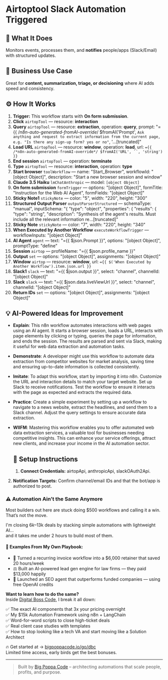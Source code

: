 # Airtoptool Slack Automation Triggered
  ## 🚀 What It Does
  Monitors events, processes them, and **notifies** people/apps (Slack/Email) with structured updates.
  
  ## 💼 Business Use Case
  Great for **content, summarization, triage, or decisioning** where AI adds speed and consistency.
  
  ## ⚙️ How It Works
  1. **Trigger:** This workflow starts with **On form submission**.
  2. **Click** `airtopTool` — resource: **interaction**
3. **Query** `airtopTool` — resource: **extraction**, operation: **query**, prompt: "={{ /*n8n-auto-generated-fromAI-override*/ $fromAI('Prompt', `Ask anything and request to extract information from the current page, e.g. "Is there any sign-up form? yes or no"`, '…[truncated]"
4. **Load URL** `airtopTool` — resource: **window**, operation: **load**, url: `={{ /*n8n-auto-generated-fromAI-override*/ $fromAI('URL', ``, 'string') }}`
5. **End session** `airtopTool` — operation: **terminate**
6. **Type** `airtopTool` — resource: **interaction**, operation: **type**
7. **Start browser** `toolWorkflow` — name: "Start_Browser", workflowId: "[object Object]", description: "Start a new browser session and window"
8. **Claude 3.5 Haiku** `lmChatAnthropic` — model: `[object Object]`
9. **On form submission** `formTrigger` — options: "[object Object]", formTitle: "Instruction for the Web AI Agent", formFields: "[object Object]"
10. **Sticky Note1** `stickyNote` — color: "5", width: "220", height: "300"
11. **Structured Output Parser** `outputParserStructured` — schemaType: "manual", inputSchema: "{
	"type": "object",
	"properties": {
		"results": {
			"type": "string",
            "description": "Synthesis of the agent's results. Must include all the relevant information re…[truncated]"
12. **Sticky Note** `stickyNote` — color: "7", width: "220", height: "340"
13. **When Executed by Another Workflow** `executeWorkflowTrigger` — workflowInputs: "[object Object]"
14. **AI Agent** `agent` — text: "={{ $json.Prompt }}", options: "[object Object]", promptType: "define"
15. **Session** `airtop` — profileName: "={{ $json.profile_name }}"
16. **Output** `set` — options: "[object Object]", assignments: "[object Object]"
17. **Window** `airtop` — resource: **window**, url: `={{ $('When Executed by Another Workflow').item.json.url }}`
18. **Slack1** `slack` — text: "={{ $json.output }}", select: "channel", channelId: "[object Object]"
19. **Slack** `slack` — text: "={{ $json.data.liveViewUrl }}", select: "channel", channelId: "[object Object]"
20. **Return IDs** `set` — options: "[object Object]", assignments: "[object Object]"
  
  ## 💡 AI-Powered Ideas for Improvement
  - **Explain**: This n8n workflow automates interactions with web pages using an AI agent. It starts a browser session, loads a URL, interacts with page elements by clicking or typing, queries the page for information, and ends the session. The results are parsed and sent via Slack, making it useful for web data extraction and automation tasks.

- **Demonstrate**: A developer might use this workflow to automate data extraction from competitor websites for market analysis, saving time and ensuring up-to-date information is collected consistently.

- **Imitate**: To adapt this workflow, start by importing it into n8n. Customize the URL and interaction details to match your target website. Set up Slack to receive notifications. Test the workflow to ensure it interacts with the page as expected and extracts the required data.

- **Practice**: Create a simple experiment by setting up a workflow to navigate to a news website, extract the headlines, and send them to a Slack channel. Adjust the query settings to ensure accurate data extraction.

- **WIIFM**: Mastering this workflow enables you to offer automated web data extraction services, a valuable tool for businesses needing competitive insights. This can enhance your service offerings, attract new clients, and increase your income in the AI automation sector.
  
  ## 🔧 Setup Instructions
  1. **Connect Credentials:** airtopApi, anthropicApi, slackOAuth2Api.
2. **Notification Targets:** Confirm channel/email IDs and that the bot/app is authorized to post.
  
### ⚠️ Automation Ain’t the Same Anymore

Most builders out here are stuck doing $500 workflows and calling it a win.  
That’s not the move.  

I'm closing $6k–$13k deals by stacking simple automations with lightweight AI...  
and it takes me under 2 hours to build most of them.

#### 🧠 Examples From My Own Playbook:
- 🔁 Turned a recurring invoice workflow into a $6,000 retainer that saved 20 hours/week  
- ⚖️ Built an AI-powered lead gen engine for law firms — they paid $13,000 happily  
- 🚀 Launched an SEO agent that outperforms funded companies — using free OpenAI credits  

**Want to learn how to do the same?**  
Inside [Digital Boss Code](https://bigpoppacode.io/go/dbc), I break it all down:

✅ The exact AI components that 3x your pricing overnight  
✅ My $15k Automation Framework using n8n + LangChain  
✅ Word-for-word scripts to close high-ticket deals  
✅ Real client case studies with templates  
✅ How to stop looking like a tech VA and start moving like a Solution Architect  

🔥 Get started at → [bigpoppacode.io/go/dbc](https://bigpoppacode.io/go/dbc)  
Limited time access, early birds get the best bonuses.

---
> Built by [Big Poppa Code](https://bigpoppacode.io) – architecting automations that scale people, profits, and purpose.
  